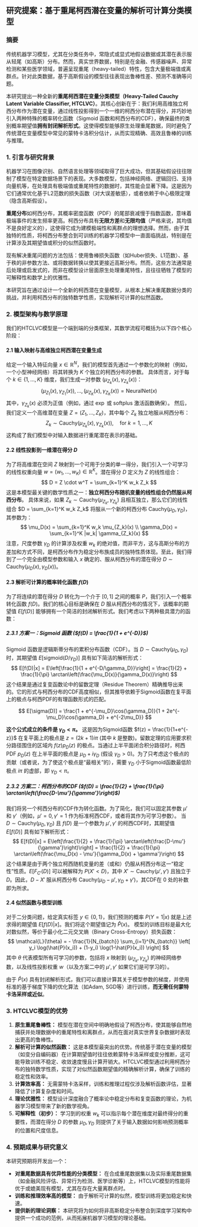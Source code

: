 
## 研究提案：基于重尾柯西潜在变量的解析可计算分类模型

### 摘要

传统机器学习模型，尤其在分类任务中，常隐式或显式地假设数据或其潜在表示服从轻尾（如高斯）分布。然而，真实世界数据，特别是在金融、传感器噪声、异常检测和某些医学领域，普遍呈现重尾（heavy-tailed）特性，包含大量极端值或离群点。针对此类数据，基于高斯假设的模型往往表现出鲁棒性差、预测不准确等问题。

本研究提出一种全新的**重尾柯西潜在变量分类模型（Heavy-Tailed Cauchy Latent Variable Classifier, HTCLVC）**。其核心创新在于：我们利用高维独立柯西分布作为潜在变量，通过线性投影得到一个一维的柯西分布潜在得分，并巧妙地引入两种特殊的概率转化函数（Sigmoid 函数和柯西分布的CDF），确保最终的类别概率期望值**拥有封闭解析形式**。这使得模型能够原生处理重尾数据，同时避免了传统潜在变量模型中常见的蒙特卡洛积分估计，从而实现精确、高效且鲁棒的训练与推理。

### 1. 引言与研究背景

机器学习在图像识别、自然语言处理等领域取得了巨大成功，但其基础假设往往限制了模型在特定数据场景下的表现。大多数模型，包括神经网络、逻辑回归、支持向量机等，在处理具有极端值或重尾特性的数据时，其性能会显著下降。这是因为它们通常优化基于L2范数的损失函数（对大误差敏感），或者依赖于中心极限定理（隐含高斯假设）。

**重尾分布**如柯西分布，其概率密度函数（PDF）的尾部衰减慢于指数函数，意味着极端事件的发生频率更高。柯西分布具有**无限方差**和**无限均值**（严格来说，其均值不是良好定义的），这使得它成为建模极端性和离群点的理想选择。然而，由于其独特的性质，将柯西分布整合到可训练的机器学习模型中一直面临挑战，特别是在计算涉及其期望值或积分的似然函数时。

现有解决重尾问题的方法包括：使用鲁棒损失函数（如Huber损失、L1范数）、基于秩的非参数方法、或将数据转换以使其更接近高斯分布。然而，这些方法通常是后处理或启发式的，而非在模型设计层面原生处理重尾特性，且往往牺牲了模型的可解释性和数学上的优雅性。

本研究旨在通过设计一个全新的柯西潜在变量模型，从根本上解决重尾数据分类的挑战，并利用柯西分布的独特数学性质，实现解析可计算的似然函数。

### 2. 模型架构与数学原理

我们的HTCLVC模型是一个端到端的分类框架，其数学流程可概括为以下四个核心阶段：

#### 2.1 输入映射与高维独立柯西潜在变量生成

给定一个输入特征向量 $x \in \mathbb{R}^N$，我们的模型首先通过一个参数化的映射（例如，一个小型神经网络）将其转换为 $K$ 个独立的柯西分布的参数。
具体而言，对于每个 $k \in \{1, \dots, K\}$ 维度，我们生成一对参数 $(\mu_{Z_k}(x), \gamma_{Z_k}(x))$：
$$
(\mu_{Z_1}(x), \gamma_{Z_1}(x)), \dots, (\mu_{Z_K}(x), \gamma_{Z_K}(x)) = \text{NeuralNet}(x)
$$
其中，$\gamma_{Z_k}(x)$ 必须为正值（例如，通过 $\exp$ 或 $\text{softplus}$ 激活函数确保）。
然后，我们定义一个高维潜在变量 $Z = (Z_1, \dots, Z_K)$，其中每个 $Z_k$ 独立地服从柯西分布：
$$
Z_k \sim \text{Cauchy}(\mu_{Z_k}(x), \gamma_{Z_k}(x)), \quad \text{for } k=1, \dots, K
$$
这构成了我们模型中对输入数据进行重尾潜在表示的基础。

#### 2.2 线性投影到一维潜在得分 $D$

为了将高维潜在空间 $Z$ 映射到一个可用于分类的单一得分，我们引入一个可学习的线性权重向量 $w = (w_1, \dots, w_K) \in \mathbb{R}^K$。潜在得分 $D$ 定义为 $Z$ 的线性组合：
$$
D = Z \cdot w^T = \sum_{k=1}^K w_k Z_k
$$
这是本模型最关键的数学性质之一：**独立柯西分布随机变量的线性组合仍然服从柯西分布**。
具体来说，如果 $Z_k \sim \text{Cauchy}(\mu_{Z_k}, \gamma_{Z_k})$ 且相互独立，那么它们的线性组合 $D = \sum_{k=1}^K w_k Z_k$ 将服从一个新的柯西分布 $\text{Cauchy}(\mu_D, \gamma_D)$，其参数为：
$$
\mu_D(x) = \sum_{k=1}^K w_k \mu_{Z_k}(x) \\
\gamma_D(x) = \sum_{k=1}^K |w_k| \gamma_{Z_k}(x)
$$
注意，尺度参数 $\gamma_D$ 的计算涉及权重 $w_k$ 的绝对值，而非平方，这与高斯分布的方差加和方式不同，是柯西分布作为稳定分布族成员的独特性质体现。至此，我们得到了一个完全由模型参数和输入 $x$ 确定的、服从柯西分布的潜在得分 $D \sim \text{Cauchy}(\mu_D(x), \gamma_D(x))$。

#### 2.3 解析可计算的概率转化函数 $f(D)$

为了将连续的潜在得分 $D$ 转化为一个介于 $[0, 1]$ 之间的概率 $P$，我们引入一个概率转化函数 $f(D)$。我们的核心目标是确保在 $D$ 服从柯西分布的情况下，该概率的期望值 $E[f(D)]$ 能够拥有一个简洁的封闭解析形式。我们考虑以下两种极具潜力的函数：

##### 2.3.1 方案一：Sigmoid 函数 ($f(D) = \frac{1}{1 + e^{-D}}$)

Sigmoid 函数是逻辑斯蒂分布的累积分布函数（CDF）。当 $D \sim \text{Cauchy}(\mu_D, \gamma_D)$ 时，其期望值 $E[\text{sigmoid}(D/\gamma_D)]$ 具有如下简洁的解析形式：
$$
E[f(D)|x] = E\left[\frac{1}{1 + e^{-D/\gamma_D}}\right] = \frac{1}{2} + \frac{1}{\pi} \arctan\left(\frac{\mu_D(x)}{\gamma_D(x)}\right)
$$
这个结果是通过复变函数论中的留数定理（Residue Theorem）精确推导出来的。它的形式与柯西分布的CDF高度相似，但其推导依赖于Sigmoid函数在复平面上的极点与柯西PDF的有理函数形式的匹配。



$$ E[\sigma(D)] = \frac{1 + e^{-\mu_D}\cos(\gamma_D)}{1 + 2e^{-\mu_D}\cos(\gamma_D) + e^{-2\mu_D}} $$

**这个公式成立的条件是 $\gamma_D < \pi$。** 这是因为Sigmoid函数 $f(z) = \frac{1}{1+e^{-z}}$ 在复平面上的极点是 $z = (2k+1)i\pi$ (其中 $k$ 是整数)。留数定理的应用要求积分路径围住的区域内 $f(z)p_D(z)$ 的极点。当通过上半平面闭合积分路径时，柯西PDF $p_D(z)$ 在上半平面的极点是 $\mu_D + i\gamma_D$ (假设 $\gamma_D > 0$)。为了只考虑这个极点的贡献（或者说，为了使这个极点是“最相关”的），需要 $\gamma_D$ 小于Sigmoid函数最低阶极点 $i\pi$ 的虚部，即 $\gamma_D < \pi$。

##### 2.3.2 方案二：柯西分布的CDF ($f(D) = \frac{1}{2} + \frac{1}{\pi} \arctan\left(\frac{D-\mu'}{\gamma'}\right)$)

我们将另一个柯西分布的CDF作为转化函数。为了简化，我们可以固定其参数 $\mu'$ 和 $\gamma'$（例如，$\mu'=0, \gamma'=1$ 作为标准柯西CDF，或者将其作为可学习参数）。
当 $D \sim \text{Cauchy}(\mu_D, \gamma_D)$ 且 $f(D)$ 是一个参数为 $\mu', \gamma'$ 的柯西CDF时，其期望值 $E[f(D)]$ 具有如下解析形式：
$$
E[f(D)|x] = E\left[\frac{1}{2} + \frac{1}{\pi} \arctan\left(\frac{D-\mu'}{\gamma'}\right)\right] = \frac{1}{2} + \frac{1}{\pi} \arctan\left(\frac{\mu_D(x) - \mu'}{\gamma_D(x) + \gamma'}\right)
$$
这个结果是由于两个独立柯西随机变量的差（或和）仍服从柯西分布这一“稳定性”性质。$E[F_{C'}(D)]$ 可以被解释为 $P(X' < D)$，其中 $X' \sim \text{Cauchy}(\mu', \gamma')$ 且独立于 $D$。因此，$D-X'$ 服从柯西分布 $\text{Cauchy}(\mu_D-\mu', \gamma_D+\gamma')$，其CDF在 $0$ 处的补数即为所求。

#### 2.4 似然函数与模型训练

对于二分类问题，给定真实标签 $y \in \{0, 1\}$，我们预测的概率 $P(Y=1|x)$ 就是上述求得的期望值 $E[f(D)|x]$。我们将这个期望值记为 $\hat{P}(x)$。
模型的训练目标是最大化对数似然，等价于最小化二元交叉熵（Binary Cross-Entropy）损失函数：
$$
\mathcal{L}(\theta) = - \frac{1}{N_{batch}} \sum_{i=1}^{N_{batch}} \left[ y_i \log(\hat{P}(x_i)) + (1-y_i) \log(1-\hat{P}(x_i)) \right]
$$
其中 $\theta$ 代表模型所有可学习的参数，包括将 $x$ 映射到 $(\mu_{Z_k}, \gamma_{Z_k})$ 的神经网络参数，以及线性投影权重 $w$（以及方案二中的 $\mu', \gamma'$ 如果它们是可学习的）。

由于 $\hat{P}(x)$ 具有封闭解析形式，我们可以直接计算其关于模型参数的梯度，并使用标准的基于梯度下降的优化算法（如Adam, SGD等）进行训练，**而无需任何蒙特卡洛采样或近似**。

### 3. HTCLVC模型的优势

1.  **原生重尾鲁棒性：** 模型在潜在空间中明确地假设了柯西分布，使其能够自然地捕获并处理数据中的重尾特性和离群点，从而在面对真实世界复杂数据时表现出更高的鲁棒性。
2.  **解析可计算的似然函数：** 这是本模型最突出的优势。传统基于潜在变量的模型（如变分自编码器）在计算期望值时往往依赖蒙特卡洛采样或变分推断，这可能导致训练不稳定、收敛速度慢且计算开销大。HTCLVC模型通过利用柯西分布的独特数学性质，实现了对似然函数期望值的精确解析计算，确保了训练的稳定性和效率。
3.  **计算效率高：** 无需蒙特卡洛采样，训练和推理过程仅涉及解析函数评估，显著降低了计算复杂度和时间。
4.  **理论优雅性：** 模型设计深度融合了概率论中稳定分布和复变函数的理论，为机器学习模型带来了新的数学视角。
5.  **可解释性（初步）：** 学习到的权重 $w_k$ 可以指示每个潜在维度对最终得分的重要性，而潜在得分 $D$ 的参数 $\mu_D, \gamma_D$ 则提供了关于输入数据如何影响预测概率的位置和尺度信息。

### 4. 预期成果与研究意义

本研究预期将开发出一个：

*   **对重尾数据具有优异性能的分类模型：** 在合成重尾数据集以及实际重尾数据集（如金融风险评估、异常行为检测、医学诊断等）上，HTCLVC模型的性能将优于或媲美现有模型，尤其在存在大量离群点时。
*   **训练和推理效率高的模型：** 由于解析可计算的似然，模型训练将更加稳定和快速。
*   **提供新的理论洞察：** 本研究将为如何将非高斯稳定分布整合到深度学习架构中提供一个成功的范例，从而拓展机器学习模型的理论基础。

